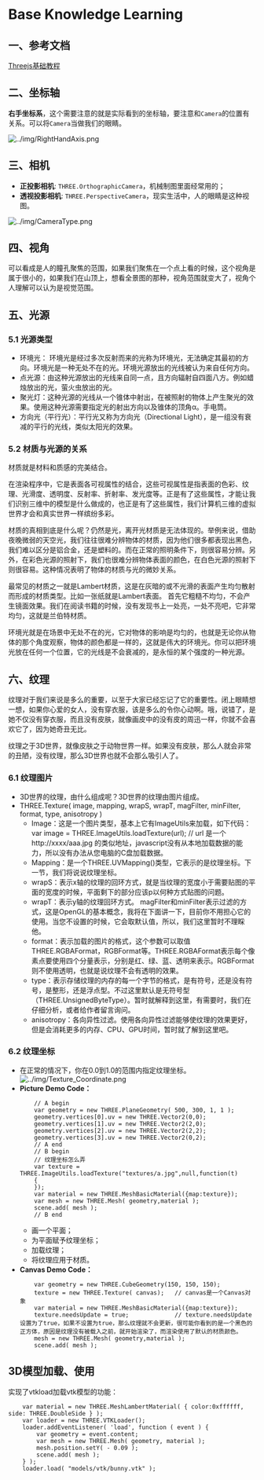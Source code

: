 # Base Knowledge Learning

## 一、参考文档

[Threejs基础教程](http://www.hewebgl.com/article/articledir/1)

## 二、坐标轴

**右手坐标系**，这个需要注意的就是实际看到的坐标轴，要注意和`Camera`的位置有关系。可以将`Camera`当做我们的眼睛。

![../img/RightHandAxis.png](../img/RightHandAxis.png)

## 三、相机

* **正投影相机**: `THREE.OrthographicCamera`，机械制图里面经常用的；
* **透视投影相机**: `THREE.PerspectiveCamera`，现实生活中，人的眼睛是这种视图。

![../img/CameraType.png](../img/CameraType.png)

## 四、视角

可以看成是人的瞳孔聚焦的范围，如果我们聚焦在一个点上看的时候，这个视角是属于很小的，如果我们在山顶上，想看全景图的那种，视角范围就变大了，视角个人理解可以认为是视觉范围。

## 五、光源

### 5.1 光源类型

* 环境光： 环境光是经过多次反射而来的光称为环境光，无法确定其最初的方向。环境光是一种无处不在的光。环境光源放出的光线被认为来自任何方向。
* 点光源：由这种光源放出的光线来自同一点，且方向辐射自四面八方。例如蜡烛放出的光，萤火虫放出的光。
* 聚光灯：这种光源的光线从一个锥体中射出，在被照射的物体上产生聚光的效果。使用这种光源需要指定光的射出方向以及锥体的顶角α。手电筒。
* 方向光（平行光）：平行光又称为方向光（Directional Light），是一组没有衰减的平行的光线，类似太阳光的效果。

### 5.2 材质与光源的关系

材质就是材料和质感的完美结合。

在渲染程序中，它是表面各可视属性的结合，这些可视属性是指表面的色彩、纹理、光滑度、透明度、反射率、折射率、发光度等。正是有了这些属性，才能让我们识别三维中的模型是什么做成的，也正是有了这些属性，我们计算机三维的虚拟世界才会和真实世界一样缤纷多彩。　

材质的真相到底是什么呢？仍然是光，离开光材质是无法体现的。举例来说，借助夜晚微弱的天空光，我们往往很难分辨物体的材质，因为他们很多都表现出黑色，我们难以区分是铝合金，还是塑料的。而在正常的照明条件下，则很容易分辨。另外，在彩色光源的照射下，我们也很难分辨物体表面的颜色，在白色光源的照射下则很容易。这种情况表明了物体的材质与光的微妙关系。

最常见的材质之一就是Lambert材质，这是在灰暗的或不光滑的表面产生均匀散射而形成的材质类型。比如一张纸就是Lambert表面。 首先它粗糙不均匀，不会产生镜面效果。我们在阅读书籍的时候，没有发现书上一处亮，一处不亮吧，它非常均匀，这就是兰伯特材质。

环境光就是在场景中无处不在的光，它对物体的影响是均匀的，也就是无论你从物体的那个角度观察，物体的颜色都是一样的，这就是伟大的环境光。你可以把环境光放在任何一个位置，它的光线是不会衰减的，是永恒的某个强度的一种光源。

## 六、纹理

纹理对于我们来说是多么的重要，以至于大家已经忘记了它的重要性。闭上眼睛想一想，如果你心爱的女人，没有穿衣服，该是多么的令你心动啊。哦，说错了，是她不仅没有穿衣服，而且没有皮肤，就像画皮中的没有皮的周迅一样，你就不会喜欢它了，因为她奇丑无比。

纹理之于3D世界，就像皮肤之于动物世界一样。如果没有皮肤，那么人就会非常的丑陋，没有纹理，那么3D世界也就不会那么吸引人了。

### 6.1 纹理图片

* 3D世界的纹理，由什么组成呢？3D世界的纹理由图片组成。
* THREE.Texture( image, mapping, wrapS, wrapT, magFilter, minFilter, format, type, anisotropy )
  * Image：这是一个图片类型，基本上它有ImageUtils来加载，如下代码：  
    var image = THREE.ImageUtils.loadTexture(url); // url 是一个http://xxxx/aaa.jpg 的类似地址，javascript没有从本地加载数据的能力，所以没有办法从您电脑的C盘加载数据。
  * Mapping：是一个THREE.UVMapping()类型，它表示的是纹理坐标。下一节，我们将说说纹理坐标。
  * wrapS：表示x轴的纹理的回环方式，就是当纹理的宽度小于需要贴图的平面的宽度的时候，平面剩下的部分应该p以何种方式贴图的问题。
  * wrapT：表示y轴的纹理回环方式。 magFilter和minFilter表示过滤的方式，这是OpenGL的基本概念，我将在下面讲一下，目前你不用担心它的使用。当您不设置的时候，它会取默认值，所以，我们这里暂时不理睬他。
  * format：表示加载的图片的格式，这个参数可以取值THREE.RGBAFormat，RGBFormat等。THREE.RGBAFormat表示每个像素点要使用四个分量表示，分别是红、绿、蓝、透明来表示。RGBFormat则不使用透明，也就是说纹理不会有透明的效果。
  * type：表示存储纹理的内存的每一个字节的格式，是有符号，还是没有符号，是整形，还是浮点型。不过这里默认是无符号型（THREE.UnsignedByteType）。暂时就解释到这里，有需要时，我们在仔细分析，或者给作者留言询问。
  * anisotropy：各向异性过滤。使用各向异性过滤能够使纹理的效果更好，但是会消耗更多的内存、CPU、GPU时间，暂时就了解到这里吧。

### 6.2 纹理坐标

* 在正常的情况下，你在0.0到1.0的范围内指定纹理坐标。  
  ![../img/Texture_Coordinate.png](../img/Texture_Coordinate.png)
* **Picture Demo Code：**
  ```
      // A begin
      var geometry = new THREE.PlaneGeometry( 500, 300, 1, 1 );
      geometry.vertices[0].uv = new THREE.Vector2(0,0);
      geometry.vertices[1].uv = new THREE.Vector2(2,0);
      geometry.vertices[2].uv = new THREE.Vector2(2,2);
      geometry.vertices[3].uv = new THREE.Vector2(0,2);
      // A end
      // B begin
      // 纹理坐标怎么弄
      var texture = THREE.ImageUtils.loadTexture("textures/a.jpg",null,function(t)
      {
      });
      var material = new THREE.MeshBasicMaterial({map:texture});
      var mesh = new THREE.Mesh( geometry,material );
      scene.add( mesh );
      // B end 
  ```
  * 画一个平面；
  * 为平面赋予纹理坐标；
  * 加载纹理；
  * 将纹理应用于材质。
* **Canvas Demo Code：**
  ```
      var geometry = new THREE.CubeGeometry(150, 150, 150);
      texture = new THREE.Texture( canvas);   // canvas是一个Canvas对象
      var material = new THREE.MeshBasicMaterial({map:texture});
      texture.needsUpdate = true;             // texture.needsUpdate设置为了true，如果不设置为true，那么纹理就不会更新，很可能你看到的是一个黑色的正方体，原因是纹理没有被载入之前，就开始渲染了，而渲染使用了默认的材质颜色。
      mesh = new THREE.Mesh( geometry,material );
      scene.add( mesh );
  ```

## 3D模型加载、使用

实现了vtkload加载vtk模型的功能：  
```
    var material = new THREE.MeshLambertMaterial( { color:0xffffff, side: THREE.DoubleSide } );
    var loader = new THREE.VTKLoader();
    loader.addEventListener( 'load', function ( event ) {
        var geometry = event.content;
        var mesh = new THREE.Mesh( geometry, material );
        mesh.position.setY( - 0.09 );
        scene.add( mesh );
    } );
    loader.load( "models/vtk/bunny.vtk" );  
```
